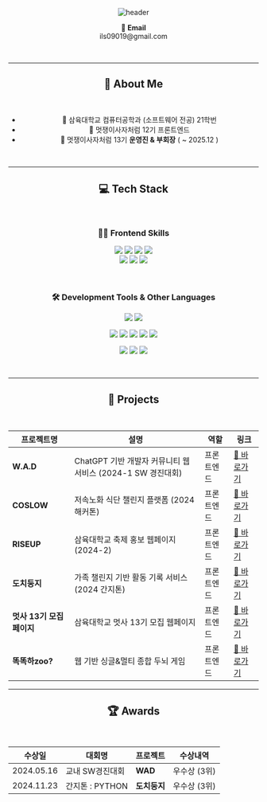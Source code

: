 <div align="center">

![header](https://capsule-render.vercel.app/api?type=waving&color=gradient&height=210&section=header&text=Sim%20HeeYoung&fontSize=50)

<p>
📧 <strong>Email</strong><br />ils09019@gmail.com
</p>

<br />

---

## 👋 About Me

<br />

- 🏫 삼육대학교 컴퓨터공학과 (소프트웨어 전공) 21학번  
- 🦁 멋쟁이사자처럼 12기 프론트엔드  
- 🦁 멋쟁이사자처럼 13기 **운영진 & 부회장** ( ~ 2025.12 )  

<br />

---

## 💻 Tech Stack

<br />

### 👩‍💻 Frontend Skills

<p>
  <img src="https://img.shields.io/badge/HTML5-E34F26?style=for-the-badge&logo=html5&logoColor=white" />
  <img src="https://img.shields.io/badge/CSS3-1572B6?style=for-the-badge&logo=css3&logoColor=white" />
  <img src="https://img.shields.io/badge/JavaScript-F7DF1E?style=for-the-badge&logo=javascript&logoColor=black" />
  <img src="https://img.shields.io/badge/TypeScript-3178C6?style=for-the-badge&logo=typescript&logoColor=white" /> <br />
  <img src="https://img.shields.io/badge/React-20232A?style=for-the-badge&logo=react&logoColor=61DAFB" />
  <img src="https://img.shields.io/badge/Next.js-000000?style=for-the-badge&logo=next.js&logoColor=white" />
  <img src="https://img.shields.io/badge/Node.js-339933?style=for-the-badge&logo=node.js&logoColor=white" />
</p>

<br />

### 🛠 Development Tools & Other Languages

<p>
  <img src="https://img.shields.io/badge/Python-3776AB?style=for-the-badge&logo=python&logoColor=white" />
  <img src="https://img.shields.io/badge/Java-007396?style=for-the-badge&logo=openjdk&logoColor=white" />
</p>

<p>
  <img src="https://img.shields.io/badge/Git-F05032?style=for-the-badge&logo=git&logoColor=white" />
  <img src="https://img.shields.io/badge/AWS-232F3E?style=for-the-badge&logo=amazonaws&logoColor=FF9900" />
  <img src="https://img.shields.io/badge/Eclipse-2C2255?style=for-the-badge&logo=eclipseide&logoColor=white" />
  <img src="https://img.shields.io/badge/Visual%20Studio%20Code-007ACC?style=for-the-badge&logo=visualstudiocode&logoColor=white" />
  <img src="https://img.shields.io/badge/Cocos%20Creator-FB4C06?style=for-the-badge&logo=cocos&logoColor=white" />
</p>

<p>
  <img src="https://img.shields.io/badge/Adobe%20Illustrator-FF9A00?style=for-the-badge&logo=adobeillustrator&logoColor=white" />
  <img src="https://img.shields.io/badge/Adobe%20Photoshop-31A8FF?style=for-the-badge&logo=adobephotoshop&logoColor=white" />
  <img src="https://img.shields.io/badge/Figma-F24E1E?style=for-the-badge&logo=figma&logoColor=white" />
</p>

<br />

---

## 🚀 Projects

<br />

| 프로젝트명 | 설명 | 역할 | 링크 |
|------------|------|------|------|
| **W.A.D** | ChatGPT 기반 개발자 커뮤니티 웹서비스 (2024-1 SW 경진대회) | 프론트엔드 | [🔗 바로가기](https://wad-uglylion-e5cf0llq1-no4hs-projects.vercel.app/) |
| **COSLOW** | 저속노화 식단 챌린지 플랫폼 (2024 해커톤) | 프론트엔드 | [🔗 바로가기](https://coslow-n1wllud5k-no4hs-projects.vercel.app/) |
| **RISEUP** | 삼육대학교 축제 홍보 웹페이지 (2024-2) | 프론트엔드 | [🔗 바로가기](https://syu-2024-festival-filxd66e8-no4hs-projects.vercel.app/) |
| **도치둥지** | 가족 챌린지 기반 활동 기록 서비스 (2024 간지톤) | 프론트엔드 | [🔗 바로가기](https://ganzithon-7team-dochi-cjeryy5jq-simheeyoungs-projects.vercel.app) |
| **멋사 13기 모집 페이지** | 삼육대학교 멋사 13기 모집 웹페이지 | 프론트엔드 | [🔗 바로가기](https://syu-likelion.org/) |
| **똑똑하zoo?** | 웹 기반 싱글&멀티 종합 두뇌 게임 | 프론트엔드 | [🔗 바로가기](https://www.smartzoo.net) |

---

## 🏆 Awards

<br />

| 수상일 | 대회명 | 프로젝트 | 수상내역 |
|--------|--------|-----------|----------|
| 2024.05.16 | 교내 SW경진대회 | **WAD** | 우수상 (3위) |
| 2024.11.23 | 간지톤 : PYTHON | **도치둥지** | 우수상 (3위) |

<br />

</div>
